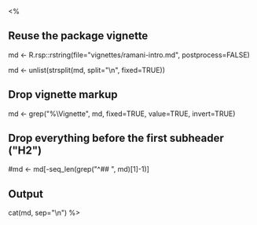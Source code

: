 <%
## Reuse the package vignette
md <- R.rsp::rstring(file="vignettes/ramani-intro.md", postprocess=FALSE)

md <- unlist(strsplit(md, split="\n", fixed=TRUE))

## Drop vignette markup
md <- grep("%\\Vignette", md, fixed=TRUE, value=TRUE, invert=TRUE)

## Drop everything before the first subheader ("H2")
#md <- md[-seq_len(grep("^## ", md)[1]-1)]

## Output
cat(md, sep="\n")
%>
